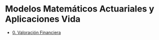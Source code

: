 # Modelos Matemáticos Actuariales y Aplicaciones Vida

- [0. Valoración Financiera](./0.ValoracionFinanciera.md)
